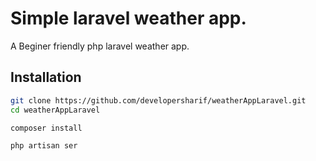 # Simple laravel weather app.

A Beginer friendly php laravel weather app.

## Installation

```bash
git clone https://github.com/developersharif/weatherAppLaravel.git
cd weatherAppLaravel
```

```bash
composer install
```

```bash
php artisan ser
```
